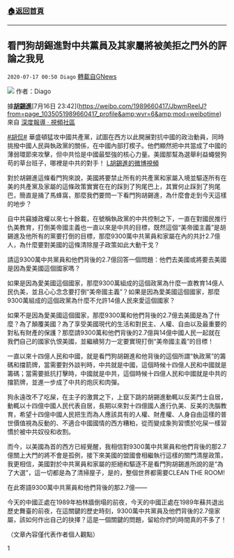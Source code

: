 ###  [:house:返回首頁](https://github.com/ourhimalayas/txt)
---

## 看門狗胡錫進對中共黨員及其家屬將被美拒之門外的評論之我見
`2020-07-17 00:50 Diago` [轉載自GNews](https://gnews.org/zh-hant/267288/)

![](https://s3.amazonaws.com/gnews-media-offload/wp-content/uploads/2020/07/17004559/%E5%B0%81%E9%9D%A2-24.jpg)
作者：Diago

據[**胡錫進**](https://weibo.com/huxijin?refer_flag=1005055013_)[7月16日 23:42](https://weibo.com/1989660417/JbwmReeIJ?from=page_1035051989660417_profile&amp;wvr=6&amp;mod=weibotime) 來自 [深度報導 · 視頻社區](https://weibo.com/)

[#胡侃#](https://s.weibo.com/weibo?q=%23%E8%83%A1%E4%BE%83%23&amp;from=default) 華盛頓猛攻中國共產黨，試圖在西方以此開展對抗中國的政治動員，同時挑撥中國人民與執政黨的關係，在中國內部打楔子。他們顯然把中共當成了中國的薄弱環節來攻擊，但中共恰是中國最堅強的核心力量。美國那幫為選舉利益蠅營狗苟的草台班子，哪裡是中共的對手！ [L胡錫進的微博視頻](http://t.cn/A6ylVsCk)

對於胡錫進這條看門狗來說，美國將要禁止所有的共產黨和家屬入境並驅逐所有在美的共產黨及家屬的這條政策實實在在的踩到了狗尾巴上，其實何止踩到了狗尾巴，簡直是捅了馬蜂窩，那麼我們要問一下看門狗胡錫進，為什麼會走到今天這樣的地步？

自中共竊據政權以來七十餘載，在號稱執政黨的中共控制之下，一直在對國民推行仇美教育，打倒美帝國主義也一直以來是中共的目標，既然這個“美帝國主義”是胡錫進及他所有的黨要打倒的目標，那麼9300萬中共黨員和家屬在內的共計2.7億人，為什麼要對美國的這條清除屋子政策如此大動干戈？

請這9300萬中共黨員和他們背後的2.7億回答一個問題：他們去美國或將要去美國是因為愛美國這個國家嗎？

如果是因為愛美國這個國家，那麼9300萬組成的這個政黨為什麼一直教育14億人民仇美，並且心心念念要打倒“美帝國主義”？如果是因為愛美國這個國家，那麼9300萬組成的這個政黨為什麼不允許14億人民來愛這個國家？

如果不是因為愛美國這個國家，那麼9300萬和他們背後的2.7億去美國是為了什麼？為了顛覆美國？為了享受美國現代的生活和對民主、人權、自由以及最重要的對私有財產的保護？那麼請9300萬和他們背後的2.7億與14億中國人民一起就在我們自己的國家仇恨美國，並繼續努力一定要實現打倒“美帝國主義”的目標！

一直以來十四億人民和中國，就是看門狗胡錫進和他背後的這個所謂“執政黨”的籌碼和擋箭牌，當需要對外談判時，中共就是中國，這個時候十四億人民和中國就是籌碼；當需要抵抗打擊時，中國就是中共，這個時候十四億人民和中國就是中共的擋箭牌，並進一步成了中共的炮灰和肉彈。

狗永遠改不了吃屎，在主子的激賞之下，上竄下跳的胡錫進動輒以反美鬥士自居，動輒以十四億中國人民代表自居，長期以來對十四億國人進行仇美、反美的洗腦教育，希望十四億中國人民把生而為人應該具有的人權、財產權、人身自由這樣的普世價值視為反動的、不適合中國國情的西方糟粕，從而變成象狗習慣於吃屎一樣習慣於被中共奴役和收割。

而今，以美國為首的西方已經覺醒，我相信對9300萬中共黨員和他們背後的那2.7億關上大門的將不會是孤例，接下來美國的盟國會相繼執行這樣的關門清屋政策，我更相信，美國對於中共黨員和家屬的拒絕和驅逐不是看門狗胡錫進所說的是“為了大選”，這一切都是為了清掃屋子，是的，整個世界都需要CLEAN THE ROOM!

在此寄語9300萬中共黨員和他們背後的那2.7億——

今天的中國正處在1989年柏林牆倒塌的前夜，今天的中國正處在1989年蘇共退出歷史舞臺的前夜，在這關鍵的歷史時刻，9300萬中共黨員及他們背後的2.7億家屬，該如何作出自己的抉擇？這是一個關鍵的問題，留給你們的時間真的不多了！

（文章內容僅代表作者個人觀點）

1
